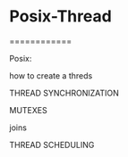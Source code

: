 # Posix-Thread
============

Posix:

how to create a threds

THREAD SYNCHRONIZATION

MUTEXES

joins

THREAD SCHEDULING 
